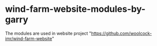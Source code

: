 # wind-farm-website-modules-by-garry

The modules are used in website project "https://github.com/woolcock-imr/wind-farm-website"
